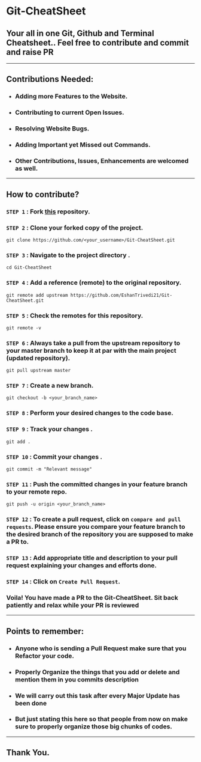 # Git-CheatSheet

## Your all in one Git, Github and Terminal Cheatsheet.. Feel free to contribute and commit and raise PR

---

## Contributions Needed:

- ### Adding more Features to the Website.
- ### Contributing to current Open Issues.
- ### Resolving Website Bugs.
- ### Adding Important yet Missed out Commands.
- ### Other Contributions, Issues, Enhancements are welcomed as well.

---

## How to contribute?

### `STEP 1` : Fork [this](https://github.com/EshanTrivedi21/Git-CheatSheet.git) repository.

### `STEP 2` : Clone your forked copy of the project.

```
git clone https://github.com/<your_username>/Git-CheatSheet.git
```

### `STEP 3` : Navigate to the project directory .

```
cd Git-CheatSheet
```

### `STEP 4` : Add a reference (remote) to the original repository.

```
git remote add upstream https://github.com/EshanTrivedi21/Git-CheatSheet.git
```

### `STEP 5` : Check the remotes for this repository.

```
git remote -v
```

### `STEP 6` : Always take a pull from the upstream repository to your master branch to keep it at par with the main project (updated repository).

```
git pull upstream master
```

### `STEP 7` : Create a new branch.

```
git checkout -b <your_branch_name>
```

### `STEP 8` : Perform your desired changes to the code base.

### `STEP 9` : Track your changes .

```
git add .
```

### `STEP 10` : Commit your changes .

```
git commit -m "Relevant message"
```

### `STEP 11` : Push the committed changes in your feature branch to your remote repo.

```
git push -u origin <your_branch_name>
```

### `STEP 12` : To create a pull request, click on `compare and pull requests`. Please ensure you compare your feature branch to the desired branch of the repository you are supposed to make a PR to.

### `STEP 13` : Add appropriate title and description to your pull request explaining your changes and efforts done.

### `STEP 14` : Click on `Create Pull Request`.

### Voila! You have made a PR to the Git-CheatSheet. Sit back patiently and relax while your PR is reviewed

---

## Points to remember:

- ### Anyone who is sending a Pull Request make sure that you Refactor your code.
- ### Properly Organize the things that you add or delete and mention them in you commits description
- ### We will carry out this task after every Major Update has been done
- ### But just stating this here so that people from now on make sure to properly organize those big chunks of codes.

---

## Thank You.
